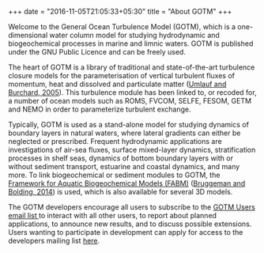 +++
date = "2016-11-05T21:05:33+05:30"
title = "About GOTM"
+++

<!---
title: Home
link: http://test.gotm.net/
author: bolding
description: 
post_id: 6
created: 2015/09/30 08:19:38
created_gmt: 2015/09/30 08:19:38
comment_status: closed
post_name: home
status: publish
post_type: page
# Home

### About GOTM
-->

Welcome to the General Ocean Turbulence Model (GOTM), which is a one-dimensional water column model for studying hydrodynamic and biogeochemical processes in marine and limnic waters. GOTM is published under the GNU Public Licence and can be freely used.

The heart of GOTM is a library of traditional and state-of-the-art turbulence closure models for the parameterisation of vertical turbulent fluxes of momentum, heat and dissolved and particulate matter ([Umlauf and Burchard, 2005](http://dx.doi.org/10.1016/j.csr.2004.08.004)). This turbulence module has been linked to, or recoded for, a number of ocean models such as ROMS, FVCOM, SELFE, FESOM, GETM and NEMO in order to parameterize turbulent exchange.

Typically, GOTM is used as a stand-alone model for studying dynamics of boundary layers in natural waters, where lateral gradients can either be neglected or prescribed. Frequent hydrodynamic applications are investigations of air-sea fluxes, surface mixed-layer dynamics, stratification processes in shelf seas, dynamics of bottom boundary layers with or without sediment transport, estuarine and coastal dynamics, and many more. To link biogeochemical or sediment modules to GOTM, the [Framework for Aquatic Biogeochemical Models (FABM)](http://www.fabm.net/wiki) ([Bruggeman and Bolding, 2014](http://dx.doi.org/10.1016/j.envsoft.2014.04.002)) is used, which is also available for several 3D models.

The GOTM developers encourage all users to subscribe to the [GOTM Users email list ](https://groups.google.com/forum/#!forum/gotm-users/join) to interact with all other users, to report about planned applications, to announce new results, and to discuss possible extensions. Users wanting to participate in development can apply for access to the developers mailing list [here](https://groups.google.com/forum/#!forum/gotm-devel/join).
